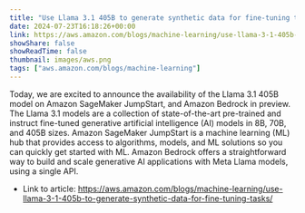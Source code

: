 ```yaml
---
title: "Use Llama 3.1 405B to generate synthetic data for fine-tuning tasks"
date: 2024-07-23T16:18:26+00:00
link: https://aws.amazon.com/blogs/machine-learning/use-llama-3-1-405b-to-generate-synthetic-data-for-fine-tuning-tasks/
showShare: false
showReadTime: false
thumbnail: images/aws.png
tags: ["aws.amazon.com/blogs/machine-learning"]
---
```

Today, we are excited to announce the availability of the Llama 3.1 405B model on Amazon SageMaker JumpStart, and Amazon Bedrock in preview. The Llama 3.1 models are a collection of state-of-the-art pre-trained and instruct fine-tuned generative artificial intelligence (AI) models in 8B, 70B, and 405B sizes. Amazon SageMaker JumpStart is a machine learning (ML) hub that provides access to algorithms, models, and ML solutions so you can quickly get started with ML. Amazon Bedrock offers a straightforward way to build and scale generative AI applications with Meta Llama models, using a single API.

- Link to article: https://aws.amazon.com/blogs/machine-learning/use-llama-3-1-405b-to-generate-synthetic-data-for-fine-tuning-tasks/